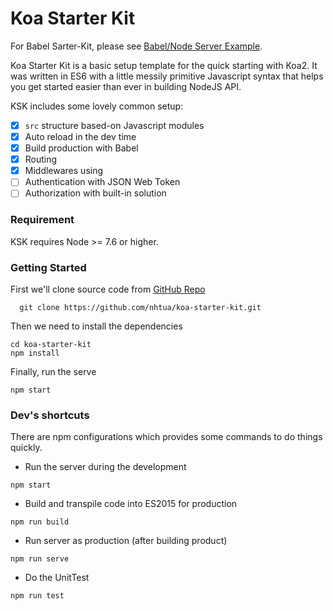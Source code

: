 # Koa Starter Kit
For Babel Sarter-Kit, please see [Babel/Node Server Example](https://github.com/babel/example-node-server).

Koa Starter Kit is a basic setup template for the quick starting with Koa2. It was written in ES6 with a little messily primitive Javascript syntax that helps you get started easier than ever in building NodeJS API.

KSK includes some lovely common setup:

- [x] `src` structure based-on Javascript modules
- [x] Auto reload in the dev time
- [x] Build production with Babel
- [x] Routing
- [x] Middlewares using
- [ ] Authentication with JSON Web Token 
- [ ] Authorization with built-in solution

### Requirement
KSK requires Node >= 7.6 or higher.

### Getting Started
First we'll clone source code from [GitHub Repo](https://github.com/nhtua/koa-starter-kit.git)

```shell
  git clone https://github.com/nhtua/koa-starter-kit.git
```

Then we need to install the dependencies

```shell
cd koa-starter-kit
npm install
```

Finally, run the serve

```shell
npm start
```

### Dev's shortcuts
There are npm configurations which provides some commands to do things quickly.

- Run the server during the development
```shell
npm start
```

- Build and transpile code into ES2015 for production
```shell
npm run build
```

- Run server as production (after building product)
```shell
npm run serve
```

- Do the UnitTest
```shell
npm run test
```
